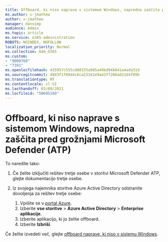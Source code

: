 ```yaml
---
title: Offboard, ki niso naprave s sistemom Windows, napredna zaščita pred grožnjami Microsoft Defender (ATP)
ms.author: v-jmathew
author: v-jmathew
manager: dansimp
audience: Admin
ms.topic: article
ms.service: o365-administration
ROBOTS: NOINDEX, NOFOLLOW
localization_priority: Normal
ms.collection: Adm_O365
ms.custom:
- "9000760"
- "7391"
ms.openlocfilehash: 435957c555cd80155a985a49bd94b041a4ada31d
ms.sourcegitcommit: 4883f1f89d4c6ca23161e9a43ff206ad21d4f09b
ms.translationtype: MT
ms.contentlocale: sl-SI
ms.lasthandoff: 03/08/2021
ms.locfileid: "50695160"
---
```

# <a name="offboard-non-windows-devices-from-microsoft-defender-advanced-threat-protection-atp"></a>Offboard, ki niso naprave s sistemom Windows, napredna zaščita pred grožnjami Microsoft Defender (ATP)

To naredite tako:

1. Če želite izključiti rešitev tretje osebe v storitvi Microsoft Defender ATP, glejte dokumentacijo tretje osebe.
2. Iz svojega najemnika storitve Azure Active Directory odstranite dovoljenja za rešitev tretje osebe:

    1. Vpišite se v [portal Azure](https://go.microsoft.com/fwlink/?linkid=2125612).
    1. Izberite **vse storitve**  >  **Azure Active Directory**  >  **Enterprise aplikacije**.
    1. Izberite aplikacijo, ki jo želite offboard.
    1. Izberite **Izbriši**.

Če želite izvedeti več, glejte [offboard naprave, ki niso v sistemu Windows](https://go.microsoft.com/fwlink/?linkid=2143630).

